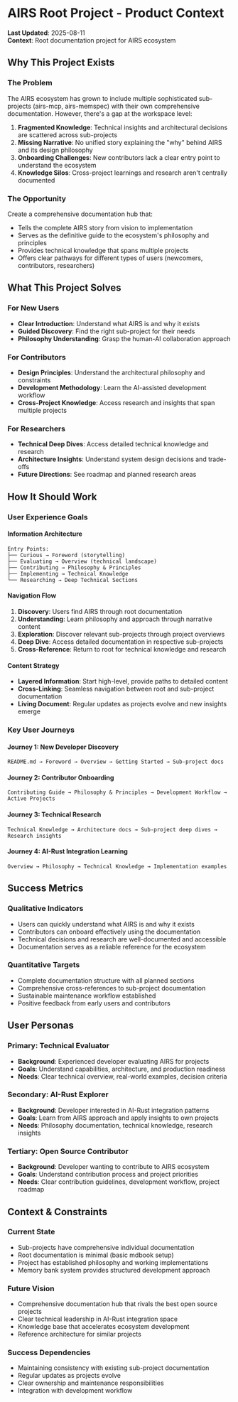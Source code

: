 # AIRS Root Project - Product Context

**Last Updated**: 2025-08-11  
**Context**: Root documentation project for AIRS ecosystem

## Why This Project Exists

### The Problem

The AIRS ecosystem has grown to include multiple sophisticated sub-projects (airs-mcp, airs-memspec) with their own comprehensive documentation. However, there's a gap at the workspace level:

1. **Fragmented Knowledge**: Technical insights and architectural decisions are scattered across sub-projects
2. **Missing Narrative**: No unified story explaining the "why" behind AIRS and its design philosophy
3. **Onboarding Challenges**: New contributors lack a clear entry point to understand the ecosystem
4. **Knowledge Silos**: Cross-project learnings and research aren't centrally documented

### The Opportunity

Create a comprehensive documentation hub that:
- Tells the complete AIRS story from vision to implementation
- Serves as the definitive guide to the ecosystem's philosophy and principles
- Provides technical knowledge that spans multiple projects
- Offers clear pathways for different types of users (newcomers, contributors, researchers)

## What This Project Solves

### For New Users
- **Clear Introduction**: Understand what AIRS is and why it exists
- **Guided Discovery**: Find the right sub-project for their needs
- **Philosophy Understanding**: Grasp the human-AI collaboration approach

### For Contributors
- **Design Principles**: Understand the architectural philosophy and constraints
- **Development Methodology**: Learn the AI-assisted development workflow
- **Cross-Project Knowledge**: Access research and insights that span multiple projects

### For Researchers
- **Technical Deep Dives**: Access detailed technical knowledge and research
- **Architecture Insights**: Understand system design decisions and trade-offs
- **Future Directions**: See roadmap and planned research areas

## How It Should Work

### User Experience Goals

#### Information Architecture
```
Entry Points:
├── Curious → Foreword (storytelling)
├── Evaluating → Overview (technical landscape)  
├── Contributing → Philosophy & Principles
├── Implementing → Technical Knowledge
└── Researching → Deep Technical Sections
```

#### Navigation Flow
1. **Discovery**: Users find AIRS through root documentation
2. **Understanding**: Learn philosophy and approach through narrative content
3. **Exploration**: Discover relevant sub-projects through project overviews
4. **Deep Dive**: Access detailed documentation in respective sub-projects
5. **Cross-Reference**: Return to root for technical knowledge and research

#### Content Strategy
- **Layered Information**: Start high-level, provide paths to detailed content
- **Cross-Linking**: Seamless navigation between root and sub-project documentation
- **Living Document**: Regular updates as projects evolve and new insights emerge

### Key User Journeys

#### Journey 1: New Developer Discovery
```
README.md → Foreword → Overview → Getting Started → Sub-project docs
```

#### Journey 2: Contributor Onboarding  
```
Contributing Guide → Philosophy & Principles → Development Workflow → Active Projects
```

#### Journey 3: Technical Research
```
Technical Knowledge → Architecture docs → Sub-project deep dives → Research insights
```

#### Journey 4: AI-Rust Integration Learning
```
Overview → Philosophy → Technical Knowledge → Implementation examples
```

## Success Metrics

### Qualitative Indicators
- Users can quickly understand what AIRS is and why it exists
- Contributors can onboard effectively using the documentation
- Technical decisions and research are well-documented and accessible
- Documentation serves as a reliable reference for the ecosystem

### Quantitative Targets
- Complete documentation structure with all planned sections
- Comprehensive cross-references to sub-project documentation
- Sustainable maintenance workflow established
- Positive feedback from early users and contributors

## User Personas

### Primary: Technical Evaluator
- **Background**: Experienced developer evaluating AIRS for projects
- **Goals**: Understand capabilities, architecture, and production readiness
- **Needs**: Clear technical overview, real-world examples, decision criteria

### Secondary: AI-Rust Explorer  
- **Background**: Developer interested in AI-Rust integration patterns
- **Goals**: Learn from AIRS approach and apply insights to own projects
- **Needs**: Philosophy documentation, technical knowledge, research insights

### Tertiary: Open Source Contributor
- **Background**: Developer wanting to contribute to AIRS ecosystem
- **Goals**: Understand contribution process and project priorities
- **Needs**: Clear contribution guidelines, development workflow, project roadmap

## Context & Constraints

### Current State
- Sub-projects have comprehensive individual documentation
- Root documentation is minimal (basic mdbook setup)
- Project has established philosophy and working implementations
- Memory bank system provides structured development approach

### Future Vision
- Comprehensive documentation hub that rivals the best open source projects
- Clear technical leadership in AI-Rust integration space
- Knowledge base that accelerates ecosystem development
- Reference architecture for similar projects

### Success Dependencies
- Maintaining consistency with existing sub-project documentation
- Regular updates as projects evolve
- Clear ownership and maintenance responsibilities
- Integration with development workflow
